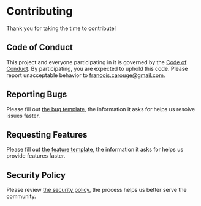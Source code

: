 # Contributing

Thank you for taking the time to contribute!

## Code of Conduct

This project and everyone participating in it is governed by the [Code of Conduct](CODE_OF_CONDUCT.md). By participating, you are expected to uphold this code. Please report unacceptable behavior to francois.carouge@gmail.com.

## Reporting Bugs

Please fill out [the bug template](https://github.com/FrancoisCarouge/Tree/issues/new/choose), the information it asks for helps us resolve issues faster.

## Requesting Features

Please fill out [the feature template](https://github.com/FrancoisCarouge/Tree/issues/new/choose), the information it asks for helps us provide features faster.

## Security Policy

Please review [the security policy](https://github.com/FrancoisCarouge/Tree/security/policy), the process helps us better serve the community.
